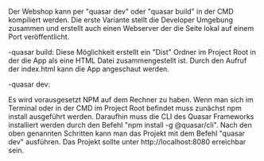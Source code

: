 Der Webshop kann per "quasar dev" oder "quasar build" in der CMD kompiliert werden. 
Die erste Variante stellt die Developer Umgebung zusammen und erstellt auch 
einen Webserver der die Seite lokal auf einem Port veröffentlicht.

-quasar build:
Diese Möglichkeit erstellt ein "Dist" Ordner im Project Root in der die App
als eine HTML Datei zusammengestellt ist. Durch den Aufruf der index.html 
kann die App angeschaut werden.

-quasar dev:

Es wird vorausgesetzt NPM auf dem Rechner zu haben.
Wenn man sich im Terminal oder in der CMD im Project Root befindet muss zunächst
npm install ausgeführt werden. Daraufhin muss die CLI des Quasar Frameworks
installiert werden durch den Befehl "npm install -g @quasar/cli".
Nach den oben genannten Schritten kann man das Projekt 
mit dem Befehl "quasar dev" ausführen. 
Das Projekt sollte unter http://localhost:8080 erreichbar sein.